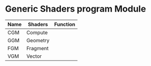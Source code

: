 # Generic Shaders program Module

| Name | Shaders  | Function |
| ---- | -------- | -------- |
| CGM  | Compute  |          |
| GGM  | Geometry |          |
| FGM  | Fragment |          |
| VGM  | Vector   |          |
